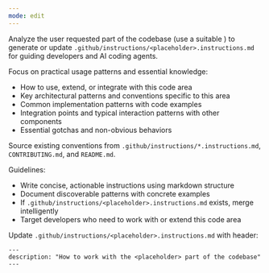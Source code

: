 ```yaml
---
mode: edit
---
```

Analyze the user requested part of the codebase (use a suitable <placeholder>) to generate or update `.github/instructions/<placeholder>.instructions.md` for guiding developers and AI coding agents.

Focus on practical usage patterns and essential knowledge:
- How to use, extend, or integrate with this code area
- Key architectural patterns and conventions specific to this area
- Common implementation patterns with code examples
- Integration points and typical interaction patterns with other components
- Essential gotchas and non-obvious behaviors

Source existing conventions from `.github/instructions/*.instructions.md`, `CONTRIBUTING.md`, and `README.md`.

Guidelines:
- Write concise, actionable instructions using markdown structure
- Document discoverable patterns with concrete examples
- If `.github/instructions/<placeholder>.instructions.md` exists, merge intelligently
- Target developers who need to work with or extend this code area

Update `.github/instructions/<placeholder>.instructions.md` with header:
```
---
description: "How to work with the <placeholder> part of the codebase"
---
```
